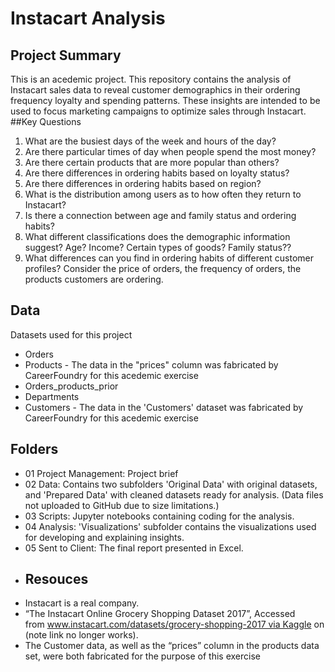 # Instacart Analysis
## Project Summary
This is an acedemic project. This repository contains the analysis of Instacart sales data to reveal customer demographics in their ordering frequency loyalty and spending patterns. These insights are intended to be used to focus marketing campaigns to optimize sales through Instacart.
##Key Questions
1.  What are the busiest days of the week and hours of the day?
2.  Are there particular times of day when people spend the most money?
3.  Are there certain products that are more popular than others?
4.  Are there differences in ordering habits based on loyalty status?
5.  Are there differences in ordering habits based on region?
6.  What is the distribution among users as to how often they return to Instacart?
7.  Is there a connection between age and family status and ordering habits?
8.  What different classifications does the demographic information suggest? Age? Income? Certain types of goods? Family status??
9.  What differences can you find in ordering habits of different customer profiles? Consider the price of orders, the frequency of orders, the products customers are ordering.
## Data
Datasets used for this project
* Orders
* Products - The data in the "prices" column was fabricated by CareerFoundry for this acedemic exercise
* Orders_products_prior
* Departments
* Customers - The data in the 'Customers' dataset was fabricated by CareerFoundry for this acedemic exercise
## Folders
* 01 Project Management: Project brief
* 02 Data: Contains two subfolders 'Original Data' with original datasets, and 'Prepared Data' with cleaned datasets ready for analysis. (Data files not uploaded to GitHub due to size limitations.)
* 03 Scripts: Jupyter notebooks containing coding for the analysis.
* 04 Analysis: 'Visualizations' subfolder contains the visualizations used for developing and explaining insights.
* 05 Sent to Client: The final report presented in Excel.
* ## Resouces
* Instacart is a real company.
* “The Instacart Online Grocery Shopping Dataset 2017”, Accessed from www.instacart.com/datasets/grocery-shopping-2017 via Kaggle on (note link no longer works).
* The Customer data, as well as the “prices” column in the products data set, were both fabricated for the purpose of this exercise
